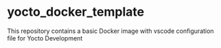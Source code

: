 # yocto_docker_template
This repository contains a basic Docker image with vscode configuration file for Yocto Development
